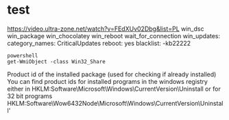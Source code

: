 # test
https://video.ultra-zone.net/watch?v=FEdXUv02Dbg&list=PL
win_dsc
win_package
win_chocolatey
win_reboot
wait_for_connection
win_updates:
  category_names: CriticalUpdates
  reboot: yes
  blacklist:
    -kb22222
    
    
    powershell
    get-WmiObject -class Win32_Share


Product id of the installed package (used for checking if already installed)
You can find product ids for installed programs in the windows registry either 
in HKLM:Software\Microsoft\Windows\CurrentVersion\Uninstall or for 32 bit programs HKLM:Software\Wow6432Node\Microsoft\Windows\CurrentVersion\Uninstall'
